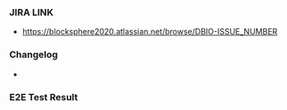 ### JIRA LINK
- https://blocksphere2020.atlassian.net/browse/DBIO-ISSUE_NUMBER

### Changelog
- 

### E2E Test Result

